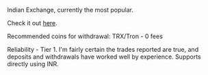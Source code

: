 Indian Exchange, currently the most popular.

Check it out [here](https://coindcx.com/signup?r=29411693$$Gxqfk).

Recommended coins for withdrawal: TRX/Tron - 0 fees

Reliability - Tier 1. I'm fairly certain the trades reported are true, and deposits and withdrawals have worked well by experience. Supports directly using INR.